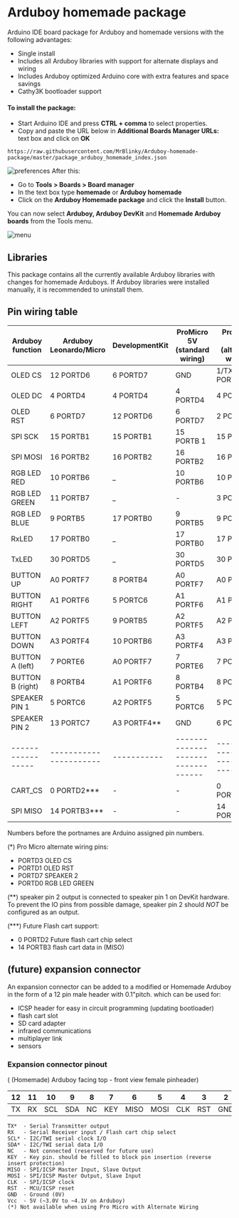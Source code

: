 # Arduboy homemade package
Arduino IDE board package for Arduboy and homemade versions with the following advantages:
* Single install
* Includes all Arduboy libraries with support for alternate displays and wiring
* Includes Arduboy optimized Arduino core with extra features and space savings
* Cathy3K bootloader support

#### To install the package:
* Start Arduino IDE and press **CTRL + comma** to select properties.
* Copy and paste the URL below in **Additional Boards Manager URLs:** text box and click on **OK**
```
https://raw.githubusercontent.com/MrBlinky/Arduboy-homemade-package/master/package_arduboy_homemade_index.json
```
![preferences](https://raw.githubusercontent.com/MrBlinky/Arduboy-homemade-package/master/images/preferences.png)
After this:
* Go to **Tools > Boards > Board manager**
* In the text box type **homemade** or **Arduboy homemade**
* Click on the **Arduboy Homemade package** and click the **Install** button.

You can now select **Arduboy, Arduboy DevKit** and **Homemade Arduboy boards** from the Tools menu.

![menu](https://raw.githubusercontent.com/MrBlinky/Arduboy-homemade-package/master/images/menu.gif)

## Libraries

This package contains all the currently available Arduboy libraries with changes for homemade Arduboys. If Arduboy libraries were installed manually, it is recommended to uninstall them.

## Pin wiring table

| Arduboy function | Arduboy <BR>Leonardo/Micro |   DevelopmentKit    | ProMicro 5V <br>(standard wiring) | ProMicro 5V <br>(alternate wiring) |
| ---------------- | ---------------------- | ----------- | ---------------------------------- | --------------------------------- |
| OLED CS          | 12 PORTD6              |  6 PORTD7   |    GND                             |  1/TXO PORTD3*                    |
| OLED DC          |  4 PORTD4              |  4 PORTD4   |  4 PORTD4                          |  4 PORTD4                         |
| OLED RST         |  6 PORTD7              | 12 PORTD6   |  6 PORTD7                          |  2 PORTD1*                        |
| SPI SCK          | 15 PORTB1              | 15 PORTB1   | 15 PORTB                   1       | 15 PORTB1                         |
| SPI MOSI         | 16 PORTB2              | 16 PORTB2   | 16 PORTB2                          | 16 PORTB2                         |
| RGB LED RED      | 10 PORTB6              |    _        | 10 PORTB6                          | 10 PORTB6                         |
| RGB LED GREEN    | 11 PORTB7              |    _        |    -                               |  3 PORTD0*                        |
| RGB LED BLUE     |  9 PORTB5              | 17 PORTB0   |  9 PORTB5                          |  9 PORTB5                         |
| RxLED            | 17 PORTB0              |    _        | 17 PORTB0                          | 17 PORTB0                         |
| TxLED            | 30 PORTD5              |    _        | 30 PORTD5                          | 30 PORTD5                         |
| BUTTON UP        | A0 PORTF7              |  8 PORTB4   | A0 PORTF7                          | A0 PORTF7                         |
| BUTTON RIGHT     | A1 PORTF6              |  5 PORTC6   | A1 PORTF6                          | A1 PORTF6                         |
| BUTTON LEFT      | A2 PORTF5              |  9 PORTB5   | A2 PORTF5                          | A2 PORTF5                         |
| BUTTON DOWN      | A3 PORTF4              | 10 PORTB6   | A3 PORTF4                          | A3 PORTF4                         |
| BUTTON A (left)  |  7 PORTE6              | A0 PORTF7   |  7 PORTE6                          |  7 PORTE6                         |
| BUTTON B (right) |  8 PORTB4              | A1 PORTF6   |  8 PORTB4                          |  8 PORTB4                         |
| SPEAKER PIN 1    |  5 PORTC6              | A2 PORTF5   |  5 PORTC6                          |  5 PORTC6                         |
| SPEAKER PIN 2    | 13 PORTC7              | A3 PORTF4** |    GND                             |  6 PORTD7*                        |
|----------------- | ---------------------- | ----------- | ---------------------------------- | --------------------------------- |
| CART_CS          |  0 PORTD2***           |    -        |    -                               |  0 PORTD2***                      |
| SPI MISO         | 14 PORTB3***           |    -        |    -                               | 14 PORTB3***                      |

Numbers before the portnames are Arduino assigned pin numbers.

(*)
Pro Micro alternate wiring pins:
* PORTD3 OLED CS
* PORTD1 OLED RST
* PORTD7 SPEAKER 2
* PORTD0 RGB LED GREEN

(**)
speaker pin 2 output is connected to speaker pin 1 on DevKit hardware. To 
prevent the IO pins from possible damage, speaker pin 2 should *NOT* be
configured as an output.
	
(***)
Future  Flash cart support:
* 0 PORTD2 Future flash cart chip select
* 14 PORTB3 flash cart data in (MISO)

## (future) expansion connector

An expansion connector can be added to a modified or Homemade Arduboy in the form of a 12 pin male header with 0.1"pitch. which can be used for: 
* ICSP header for easy in circuit programming (updating bootloader)
* flash cart slot
* SD card adapter
* infrared communications
* multiplayer link
* sensors

### Expansion connector pinout

( (Homemade) Arduboy facing top - front view female pinheader)

|  12 |  11 |  10 |  9  |  8  |  7  |  6  |  5  |  4  |  3  |  2  |  1  |
| --- | --- | --- | --- | --- | --- | --- | --- | --- | --- | --- | --- |
|  TX |  RX | SCL | SDA |  NC | KEY | MISO| MOSI| CLK | RST | GND | Vcc |
```text
TX*  - Serial Transmitter output
RX   - Serial Receiver input / Flash cart chip select
SCL* - I2C/TWI serial clock I/O
SDA* - I2C/TWI serial data I/O
NC   - Not connected (reserved for future use)
KEY  - Key pin. should be filled to block pin insertion (reverse insert protection)
MISO - SPI/ICSP Master Input, Slave Output
MOSI - SPI/ICSP Master Output, Slave Input
CLK  - SPI/ICSP clock
RST  - MCU/ICSP reset
GND  - Ground (0V)
Vcc  - 5V (~3.0V to ~4.1V on Arduboy)
(*) Not available when using Pro Micro with Alternate Wiring
```
